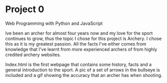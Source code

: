 # Project 0

Web Programming with Python and JavaScript

Ive been an archer for almost four years now and my love for the sport continues to grow, thus the topic I chose for this project is Archery. I chose this as it is my greatest passion. All the facts I've either comes from knowledge that I've learnt from more experienced archers of from highly credited archery websites.

Index.html is the first webpage that contains some history, facts and a general introduction to the sport. A pic of a set of arrows in the bullseye is included and a gif showing the accuracy that an archer has when shooting.

